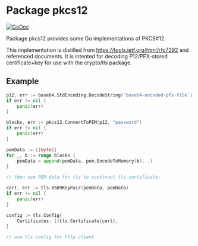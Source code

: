 # Package pkcs12

[![GoDoc](https://godoc.org/github.com/Azure/go-pkcs12?status.svg)](https://godoc.org/github.com/Azure/go-pkcs12)

Package pkcs12 provides some Go implementations of PKCS#12.

This implementation is distilled from https://tools.ietf.org/html/rfc7292 and referenced documents.
It is intented for decoding P12/PFX-stored certificate+key for use with the crypto/tls package.

## Example

```go
p12, err := base64.StdEncoding.DecodeString(`base64-encoded-pfx-file`)
if err != nil {
	panic(err)
}

blocks, err := pkcs12.ConvertToPEM(p12, "password")
if err != nil {
	panic(err)
}

pemData := []byte{}
for _, b := range blocks {
	pemData = append(pemData, pem.EncodeToMemory(b)...)
}

// then use PEM data for tls to construct tls certificate:

cert, err := tls.X509KeyPair(pemData, pemData)
if err != nil {
	panic(err)
}

config := tls.Config{
	Certificates: []tls.Certificate{cert},
}

// use tls config for http client
```
